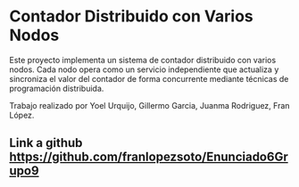 # Contador Distribuido con Varios Nodos

Este proyecto implementa un sistema de contador distribuido con varios nodos. Cada nodo opera como un servicio independiente que actualiza y sincroniza el valor del contador de forma concurrente mediante técnicas de programación distribuida.

Trabajo realizado por Yoel Urquijo, Gillermo Garcia, Juanma Rodriguez, Fran López.

## Link a github https://github.com/franlopezsoto/Enunciado6Grupo9
